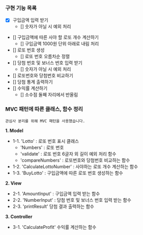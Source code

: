 ### 구현 기능 목록

- [x] 구입금액 입력 받기
  - [] 숫자가 아닐 시 예외 처리
- [] 구입금액에 따른 사야 할 로또 개수 계산하기
  - [] 구입금액 1000원 단위 아래로 내림 처리
- [] 로또 번호 생성
  - [] 로또 번호 오름차순 정렬
- [] 당첨 번호 및 보너스 번호 입력 받기
  - [] 숫자가 아닐 시 예외 처리
- [] 로또번호와 당첨번호 비교하기
- [] 당첨 통계 출력하기
- [] 수익률 계산하기
  - [] 소수점 둘째 자리에서 반올림

### MVC 패턴에 따른 클래스, 함수 정리

```
관심사 분리를 위해 MVC 패턴을 사용했습니다.
```

**1. Model**

- 1-1. 'Lotto' : 로또 번호 표시 클래스
  - 'Numbers' : 로또 번호
  - 'validate' : 로또 번호 6글자 외 길이 예외 처리 함수
  - 'compareNumbers' : 로또번호와 당첨번호 비교하는 함수
- 1-2. 'CalculateLottoNumber' : 사야하는 로또 개수 계산하는 함수
- 1-3. 'BuyLotto' : 구입금액에 따른 로또 번호 생성하는 함수

**2. View**

- 2-1. 'AmountInput' : 구입금액 입력 받는 함수
- 2-2. 'NumberInput' : 당첨 번호 및 보너스 번호 입력 받는 함수
- 2-3. 'printResult' 당첨 결과 출력하는 함수

**3. Controller**

- 3-1. 'CalculateProfit' 수익률 계산하는 함수
